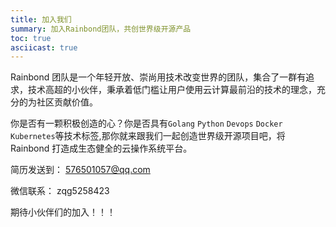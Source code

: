 ```yaml
---
title: 加入我们
summary: 加入Rainbond团队，共创世界级开源产品
toc: true
asciicast: true
---
```


Rainbond 团队是一个年轻开放、崇尚用技术改变世界的团队，集合了一群有追求，技术高超的小伙伴，秉承着低门槛让用户使用云计算最前沿的技术的理念，充分的为社区贡献价值。

你是否有一颗积极创造的心？你是否具有`Golang` `Python` `Devops` `Docker` `Kubernetes`等技术标签,那你就来跟我们一起创造世界级开源项目吧，将 Rainbond 打造成生态健全的云操作系统平台。

简历发送到： 576501057@qq.com

微信联系： zqg5258423

期待小伙伴们的加入！！！
